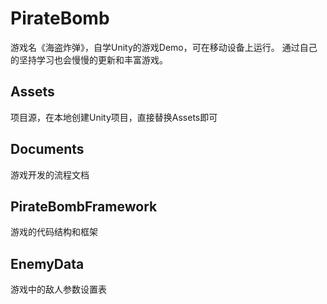 # PirateBomb
游戏名《海盗炸弹》，自学Unity的游戏Demo，可在移动设备上运行。
通过自己的坚持学习也会慢慢的更新和丰富游戏。

## Assets
项目源，在本地创建Unity项目，直接替换Assets即可

## Documents
游戏开发的流程文档



## PirateBombFramework

游戏的代码结构和框架



##  EnemyData

游戏中的敌人参数设置表